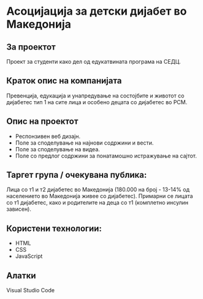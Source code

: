 # Асоцијација за детски дијабет во Македонија 
## За проектот
Проект за студенти како дел од едукатвината програма на СЕДЦ. 
## Краток опис на компанијата
Превенција, едукација и унапредување на состојбите и животот со дијабетес тип 1 на сите лица и особено децата со дијабетес во РСМ.
## Опис на проектот
* Респонзивен веб дизајн.
* Поле за споделување на најнови содржини и вести.
* Поле за споделување на видеа.
* Поле со предлог содржини за понатамошно истражyвање на сајтот.
## Таргет група / очекувана публика:
Лица со т1 и т2 дијабетес во Македонија (180.000 на број - 13-14% од населението во Македонија живее со дијабетес). Примарни се лицата со т1 дијабетес, како и родителите на деца со т1 (комплетно инсулин зависен).
## Користени технологии:
* HTML
* CSS
* JavaScript
## Алатки
Visual Studio Code